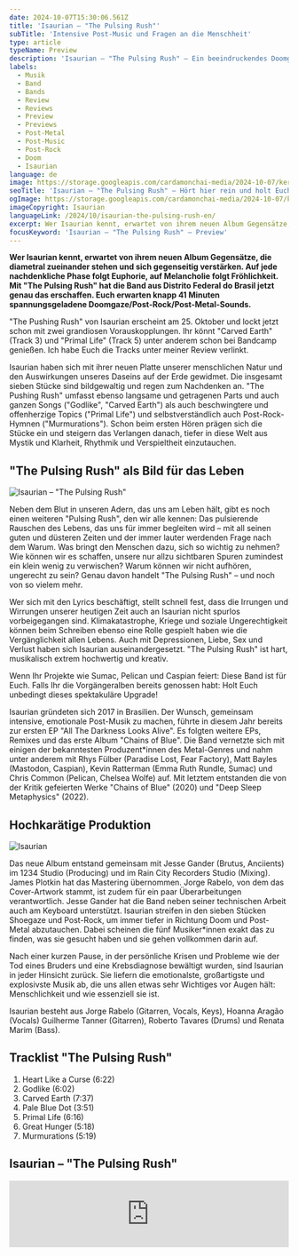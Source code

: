 ```yaml
---
date: 2024-10-07T15:30:06.561Z
title: 'Isaurian – "The Pulsing Rush"'
subTitle: 'Intensive Post-Music und Fragen an die Menschheit'
type: article
typeName: Preview
description: 'Isaurian – "The Pulsing Rush" – Ein beeindruckendes Doomgaze/Post-Rock/Post-Metal-Album wird schon bald die Bühne betreten. Ihr könnt hier schon mal reinhören und Euch alle Infos zur Platte holen!'
labels:
  - Musik
  - Band
  - Bands
  - Review
  - Reviews
  - Preview
  - Previews
  - Post-Metal
  - Post-Music
  - Post-Rock
  - Doom
  - Isaurian
language: de
image: https://storage.googleapis.com/cardamonchai-media/2024-10-07/keretta-the-pulsing-rush-soundsvegan-com-jpg-imagine-f8f8f8_9f9e9f_1024_768/640.webp
seoTitle: 'Isaurian – "The Pulsing Rush" – Hört hier rein und holt Euch alle Infos zum spekatkulären Doomgaze/Post-Rock/Post-Metal-Album!'
ogImage: https://storage.googleapis.com/cardamonchai-media/2024-10-07/keretta-the-pulsing-rush-soundsvegan-com-og-jpg-imagine-a8a8a8_949393_1200_628/640.webp
imageCopyright: Isaurian
languageLink: /2024/10/isaurian-the-pulsing-rush-en/
excerpt: Wer Isaurian kennt, erwartet von ihrem neuen Album Gegensätze, die diametral zueinander stehen und sich gegenseitig verstärken. Auf jede nachdenkliche Phase folgt Euphorie, auf Melancholie folgt Fröhlichkeit. Mit "The Pulsing Rush" hat die Band aus Distrito Federal do Brasil jetzt genau das erschaffen. Euch erwarten knapp 41 Minuten spannungsgeladene Doomgaze/Post-Rock/Post-Metal-Sounds.
focusKeyword: 'Isaurian – "The Pulsing Rush" – Preview'
---
```


**Wer Isaurian kennt, erwartet von ihrem neuen Album Gegensätze, die diametral zueinander stehen und sich gegenseitig verstärken. Auf jede nachdenkliche Phase folgt Euphorie, auf Melancholie folgt Fröhlichkeit. Mit "The Pulsing Rush" hat die Band aus Distrito Federal do Brasil jetzt genau das erschaffen. Euch erwarten knapp 41 Minuten spannungsgeladene Doomgaze/Post-Rock/Post-Metal-Sounds.**

"The Pushing Rush" von Isaurian erscheint am 25. Oktober und lockt jetzt schon mit zwei grandiosen Vorauskopplungen. Ihr könnt "Carved Earth" (Track 3) und "Primal Life" (Track 5) unter anderem schon bei Bandcamp genießen. Ich habe Euch die Tracks unter meiner Review verlinkt.

Isaurian haben sich mit ihrer neuen Platte unserer menschlichen Natur und den Auswirkungen unseres Daseins auf der Erde gewidmet. Die insgesamt sieben Stücke sind bildgewaltig und regen zum Nachdenken an. "The Pushing Rush" umfasst ebenso langsame und getragenen Parts und auch ganzen Songs ("Godlike", "Carved Earth") als auch beschwingtere und offenherzige Topics ("Primal Life") und selbstverständlich auch Post-Rock-Hymnen ("Murmurations"). Schon beim ersten Hören prägen sich die Stücke ein und steigern das Verlangen danach, tiefer in diese Welt aus Mystik und Klarheit, Rhythmik und Verspieltheit einzutauchen.

## "The Pulsing Rush" als Bild für das Leben

![Isaurian – "The Pulsing Rush"](https://storage.googleapis.com/cardamonchai-media/2024-10-07/keretta-the-pulsing-rush-soundsvegan-com-album-artwork-jpg-imagine-080808_1b130e_1080_1080/640.webp 'Isaurian – "The Pulsing Rush"')

Neben dem Blut in unseren Adern, das uns am Leben hält, gibt es noch einen weiteren "Pulsing Rush", den wir alle kennen: Das pulsierende Rauschen des Lebens, das uns für immer begleiten wird – mit all seinen guten und düsteren Zeiten und der immer lauter werdenden Frage nach dem Warum. Was bringt den Menschen dazu, sich so wichtig zu nehmen? Wie können wir es schaffen, unsere nur allzu sichtbaren Spuren zumindest ein klein wenig zu verwischen? Warum können wir nicht aufhören, ungerecht zu sein? Genau davon handelt "The Pulsing Rush" – und noch von so vielem mehr.

Wer sich mit den Lyrics beschäftigt, stellt schnell fest, dass die Irrungen und Wirrungen unserer heutigen Zeit auch an Isaurian nicht spurlos vorbeigegangen sind. Klimakatastrophe, Kriege und soziale Ungerechtigkeit können beim Schreiben ebenso eine Rolle gespielt haben wie die Vergänglichkeit allen Lebens. Auch mit Depressionen, Liebe, Sex und Verlust haben sich Isaurian auseinandergesetzt. "The Pulsing Rush" ist hart, musikalisch extrem hochwertig und kreativ.

Wenn Ihr Projekte wie Sumac, Pelican und Caspian feiert: Diese Band ist für Euch. Falls Ihr die Vorgängeralben bereits genossen habt: Holt Euch unbedingt dieses spektakuläre Upgrade!

Isaurian gründeten sich 2017 in Brasilien. Der Wunsch, gemeinsam intensive, emotionale Post-Musik zu machen, führte in diesem Jahr bereits zur ersten EP "All The Darkness Looks Alive". Es folgten weitere EPs, Remixes und das erste Album "Chains of Blue". Die Band vernetzte sich mit einigen der bekanntesten Produzent\*innen des Metal-Genres und nahm unter anderem mit Rhys Fülber (Paradise Lost, Fear Factory), Matt Bayles (Mastodon, Caspian), Kevin Ratterman (Emma Ruth Rundle, Sumac) und Chris Common (Pelican, Chelsea Wolfe) auf. Mit letztem entstanden die von der Kritik gefeierten Werke "Chains of Blue" (2020) und "Deep Sleep Metaphysics" (2022).

## Hochkarätige Produktion

![Isaurian](https://storage.googleapis.com/cardamonchai-media/2024-10-07/keretta-the-pulsing-rush-soundsvegan-com-2-jpg-imagine-181818_6a6a6a_1024_768/640.webp 'Isaurian')

Das neue Album entstand gemeinsam mit Jesse Gander (Brutus, Anciients) im 1234 Studio (Producing) und im Rain City Recorders Studio (Mixing). James Plotkin hat das Mastering übernommen. Jorge Rabelo, von dem das Cover-Artwork stammt, ist zudem für ein paar Überarbeitungen verantwortlich. Jesse Gander hat die Band neben seiner technischen Arbeit auch am Keyboard unterstützt. Isaurian streifen in den sieben Stücken Shoegaze und Post-Rock, um immer tiefer in Richtung Doom und Post-Metal abzutauchen. Dabei scheinen die fünf Musiker\*innen exakt das zu finden, was sie gesucht haben und sie gehen vollkommen darin auf.

Nach einer kurzen Pause, in der persönliche Krisen und Probleme wie der Tod eines Bruders und eine Krebsdiagnose bewältigt wurden, sind Isaurian in jeder Hinsicht zurück. Sie liefern die emotionalste, großartigste und explosivste Musik ab, die uns allen etwas sehr Wichtiges vor Augen hält: Menschlichkeit und wie essenziell sie ist.

Isaurian besteht aus Jorge Rabelo (Gitarren, Vocals, Keys), Hoanna Aragão (Vocals) Guilherme Tanner (Gitarren), Roberto Tavares (Drums) und Renata Marim (Bass).

## Tracklist "The Pulsing Rush"

1. Heart Like a Curse (6:22)
2. Godlike (6:02)
3. Carved Earth (7:37)
4. Pale Blue Dot (3:51)
5. Primal Life (6:16)
6. Great Hunger (5:18)
7. Murmurations (5:19)

## Isaurian – "The Pulsing Rush"

<iframe
  style="border: 0; width: 100%; height: 120px;"
  src="https://bandcamp.com/EmbeddedPlayer/album=3983737105/size=large/bgcol=ffffff/linkcol=5c9b72/tracklist=false/artwork=small/transparent=true/"
  seamless
>
  <a href="https://isaurian.bandcamp.com/album/the-pulsing-rush">
    The Pulsing Rush by Isaurian
  </a>
</iframe>
